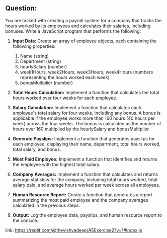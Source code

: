 ## Question:

You are tasked with creating a payroll system for a company that tracks the hours worked by its employees and calculates their salaries, including bonuses. Write a JavaScript program that performs the following:

1. **Input Data:** Create an array of employee objects, each containing the following properties:

    1. Name (string)
    1. Department (string)
    1. hourlySalary (number)
    1. week1Hours, week2Hours, week3Hours, week4Hours (numbers representing the hours worked each week)
    1. bonusMultiplier (number)

2. **Total Hours Calculation:** Implement a function that calculates the total hours worked over four weeks for each employee.

3. **Salary Calculation:** Implement a function that calculates each employee's total salary for four weeks, including any bonus. A bonus is applicable if the employee works more than 160 hours (40 hours per week) across the four weeks. The bonus is calculated as the number of hours over 160 multiplied by the hourlySalary and bonusMultiplier.

4. **Generate Payslips:** Implement a function that generates payslips for each employee, displaying their name, department, total hours worked, total salary, and bonus.

5. **Most Paid Employee:** Implement a function that identifies and returns the employee with the highest total salary.

6. **Company Averages:** Implement a function that calculates and returns average statistics for the company, including total hours worked, total salary paid, and average hours worked per week across all employees.

7. **Human Resource Report:** Create a function that generates a report summarizing the most paid employee and the company averages calculated in the previous steps.

8. **Output:** Log the employee data, payslips, and human resource report to the console.

link: https://replit.com/@thevishvadeep/A5Exercise2?v=1#index.js

